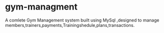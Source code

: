 # gym-managment
A comlete Gym Management system built using MySql ,designed to manage members,trainers,payments,Trainingshedule,plans,transactions.

